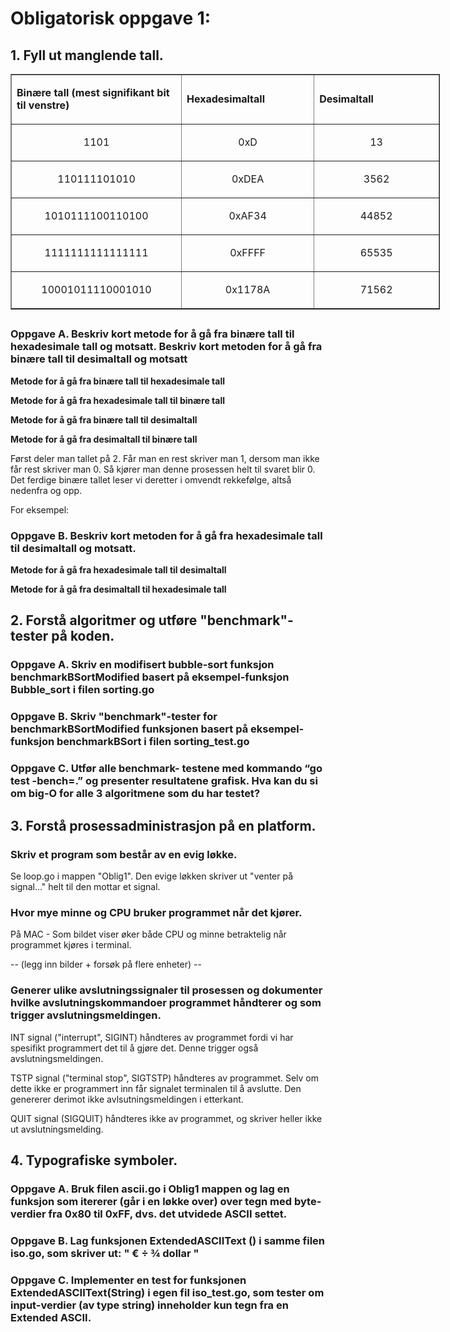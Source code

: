 
# Obligatorisk oppgave 1: 


## 1. Fyll ut manglende tall.
 

<table style="width: 687px;" border="1">

<tbody>

<tr>

<td style="width: 265px;">

**Binære tall (mest signifikant bit til venstre)**

</td>

<td style="width: 204px;">

**Hexadesimaltall**

</td>

<td style="width: 195px;">

**Desimaltall**

</td>

</tr>

<tr>

<td style="width: 265px; text-align: center;">

<p>1101</p>

</td>

<td style="width: 204px; text-align: center;">

<p>0xD</p>

</td>

<td style="width: 195px; text-align: center;">

<p>13</p>

</td>

</tr>

<tr>

<td style="width: 265px; text-align: center;">

<p>110111101010</p>

</td>

<td style="width: 204px; text-align: center;">

<p>0xDEA</p>

</td>

<td style="width: 195px; text-align: center;">

<p>3562</p>

</td>

</tr>

<tr>

<td style="width: 265px; text-align: center;">

<p>1010111100110100</p>

</td>

<td style="width: 204px; text-align: center;">

<p>0xAF34</p>

</td>

<td style="width: 195px; text-align: center;">

<p>44852</p>

</td>

</tr>

<tr>

<td style="width: 265px; text-align: center;">

<p>1111111111111111</p>

</td>

<td style="width: 204px; text-align: center;">

<p>0xFFFF</p>

</td>

<td style="width: 195px; text-align: center;">

<p>65535</p>

</td>

</tr>

<tr>

<td style="width: 265px; text-align: center;">

<p>10001011110001010</p>

</td>

<td style="width: 204px; text-align: center;">

<p>0x1178A</p>

</td>

<td style="width: 195px; text-align: center;">

<p>71562</p>

</td>

</tr>

</tbody>

</table>

<h2><span style="font-size: 18pt;"></span></h2>



### Oppgave A. Beskriv kort metode for å gå fra binære tall til hexadesimale tall og motsatt. Beskriv kort metoden for å gå fra binære tall til desimaltall og motsatt

**Metode for å gå fra binære tall til hexadesimale tall**


**Metode for å gå fra hexadesimale tall til binære tall**


**Metode for å gå fra binære tall til desimaltall**


**Metode for å gå fra desimaltall til binære tall**

Først deler man tallet på 2. Får man en rest skriver man 1, dersom man ikke får rest skriver man 0. Så kjører man denne prosessen helt til svaret blir 0. Det ferdige binære tallet leser vi deretter i omvendt rekkefølge, altså nedenfra og opp. 

For eksempel: 


### Oppgave B. Beskriv kort metoden for å gå fra hexadesimale tall til desimaltall og motsatt.

**Metode for å gå fra hexadesimale tall til desimaltall**


**Metode for å gå fra desimaltall til hexadesimale tall**


## 2. Forstå algoritmer og utføre "benchmark"-tester på koden.

### Oppgave A. Skriv en modifisert bubble-sort funksjon benchmarkBSortModified basert på eksempel-funksjon Bubble_sort i filen sorting.go 


### Oppgave B. Skriv "benchmark"-tester for benchmarkBSortModified funksjonen basert på eksempel-funksjon benchmarkBSort i filen sorting_test.go


### Oppgave C. Utfør alle benchmark- testene med kommando “go test -bench=.” og presenter resultatene grafisk. Hva kan du si om big-O for alle 3 algoritmene som du har testet?


## 3. Forstå prosessadministrasjon på en platform. 

### Skriv et program som består av en evig løkke. 
Se loop.go i mappen "Oblig1". Den evige løkken skriver ut "venter på signal..." helt til den mottar et signal. 

### Hvor mye minne og CPU bruker programmet når det kjører. 
På MAC - Som bildet viser øker både CPU og minne betraktelig når programmet kjøres i terminal. 

-- (legg inn bilder + forsøk på flere enheter) --

### Generer ulike avslutningssignaler til prosessen og dokumenter hvilke avslutningskommandoer programmet håndterer og som trigger avslutningsmeldingen.

INT signal ("interrupt", SIGINT) håndteres av programmet fordi vi har spesifikt programmert det til å gjøre det. Denne trigger også avslutningsmeldingen. 

TSTP signal ("terminal stop", SIGTSTP) håndteres av programmet. Selv om dette ikke er programmert inn får signalet terminalen til å avslutte. Den genererer derimot ikke avlsutningsmeldingen i etterkant. 

QUIT signal (SIGQUIT) håndteres ikke av programmet, og skriver heller ikke ut avslutningsmelding. 


## 4. Typografiske symboler.

### Oppgave A. Bruk filen ascii.go i Oblig1 mappen og lag en funksjon som itererer (går i en løkke over)  over tegn med byte-verdier fra 0x80 til 0xFF, dvs. det utvidede ASCII settet. 


### Oppgave B. Lag funksjonen ExtendedASCIIText () i samme filen iso.go, som skriver ut: " € ÷ ¾ dollar "


### Oppgave C. Implementer en test for funksjonen ExtendedASCIIText(String) i egen fil iso_test.go, som tester om input-verdier (av type string) inneholder kun tegn fra en Extended ASCII.


